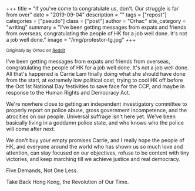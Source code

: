 +++
title = "If you've come to congratulate us, don't. Our struggle is far from over"
date = "2019-09-04"
description = ""
tags = ["repost"]
categories = ["pseudo"]
class = ["post"]
author = "Orhac"
site_category = "writing"
summary = "I've been getting messages from expats and friends from overseas, congratulating the people of HK for a job well done. It's not a job well done."
image = "/img/protestor-tg.jpg"
+++

<p><small class="text-muted">
Originally by Orhac on <a href="https://www.reddit.com/r/HongKong/comments/cziwwl/if_youve_come_to_congratulate_us_dont_our/">Reddit</a>
</small></p>

I've been getting messages from expats and friends from overseas, congratulating the people of HK for a job well done. It's not a job well done. All that's happened is Carrie Lam finally doing what she should have done from the start, at extremely low political cost, trying to cool HK off before the Oct 1st National Day festivities to save face for the CCP, and maybe in response to the Human Rights and Democracy Act.

We're nowhere close to getting an independent investigatory committee to properly report on police abuse, gross government incompetence, and the atrocities on our people. Universal suffrage isn't here yet. We've been basically living in a goddamn police state, and who knows who the police will come after next.

We don't buy your empty promises Carrie, and I really hope the people of HK, and everyone around the world who has shown us so much love and attention, can stay focused on our objectives, refuse to be content with tiny victories, and keep marching till we achieve justice and real democracy.

Five Demands, Not One Less.

Take Back Hong Kong, the Revolution of Our Time.
